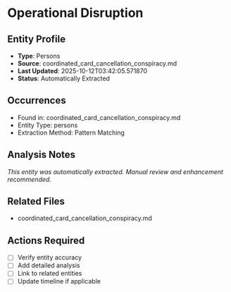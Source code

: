 # Operational Disruption

## Entity Profile
- **Type**: Persons
- **Source**: coordinated_card_cancellation_conspiracy.md
- **Last Updated**: 2025-10-12T03:42:05.571870
- **Status**: Automatically Extracted

## Occurrences
- Found in: coordinated_card_cancellation_conspiracy.md
- Entity Type: persons
- Extraction Method: Pattern Matching

## Analysis Notes
*This entity was automatically extracted. Manual review and enhancement recommended.*

## Related Files
- coordinated_card_cancellation_conspiracy.md

## Actions Required
- [ ] Verify entity accuracy
- [ ] Add detailed analysis
- [ ] Link to related entities
- [ ] Update timeline if applicable
